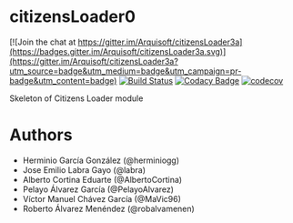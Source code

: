 # citizensLoader0

[![Join the chat at https://gitter.im/Arquisoft/citizensLoader3a](https://badges.gitter.im/Arquisoft/citizensLoader3a.svg)](https://gitter.im/Arquisoft/citizensLoader3a?utm_source=badge&utm_medium=badge&utm_campaign=pr-badge&utm_content=badge)
[![Build Status](https://travis-ci.org/Arquisoft/citizensLoader3a.svg?branch=master)](https://travis-ci.org/Arquisoft/citizensLoader3a)
[![Codacy Badge](https://api.codacy.com/project/badge/Grade/e680327c40a44a6b8378a8171066e341)](https://www.codacy.com/app/jelabra/citizensLoader3a?utm_source=github.com&utm_medium=referral&utm_content=Arquisoft/citizensLoader3a&utm_campaign=badger)
[![codecov](https://codecov.io/gh/Arquisoft/citizensLoader3a/branch/master/graph/badge.svg)](https://codecov.io/gh/Arquisoft/citizensLoader3a)

Skeleton of Citizens Loader module

# Authors

* Herminio García González (@herminiogg)  
* Jose Emilio Labra Gayo (@labra)  
* Alberto Cortina Eduarte (@AlbertoCortina)  
* Pelayo Álvarez García (@PelayoAlvarez)  
* Víctor Manuel Chávez García (@MaVic96)  
* Roberto Álvarez Menéndez (@robalvamenen)
